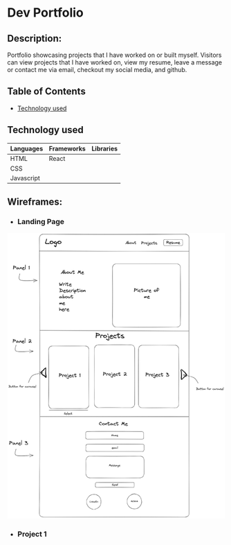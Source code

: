 # Dev Portfolio

## Description:
Portfolio showcasing projects that I have worked on or built myself. 
Visitors can view projects that I have worked on, view my resume, leave a message or contact me via email, checkout my social media, and github.

## Table of Contents
- [Technology used](#technology-used)

## Technology used

| Languages | Frameworks | Libraries |
|-----------|------------|-----------|
|    HTML   |     React  |           |
|    CSS    |            |           |
| Javascript|            |           |

## Wireframes:
- ### Landing Page
![portfolioWireframe](assets/img/portfolioWireframe.png)
- ### Project 1


